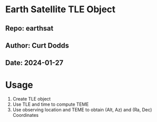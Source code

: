 # Earth Satellite TLE Object
## Repo:   earthsat
## Author: Curt Dodds
## Date:   2024-01-27

# Usage
1. Create TLE object
2. Use TLE and time to compute TEME
3. Use observing location and TEME to obtain (Alt, Az) and (Ra, Dec) Coordinates
